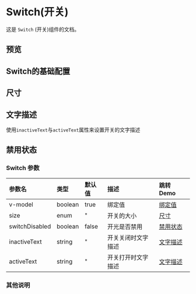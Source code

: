 # Switch(开关)

这是 `Switch` (开关)组件的文档。
## 预览

<preview path="../../demos/switch/switch.vue" title="基本使用" description=" "></preview>


## Switch的基础配置
## 尺寸
<preview path="../../demos/switch/switchLarge.vue" title="尺寸的使用" description=" "></preview>

## 文字描述
使用`inactiveText`与`activeText`属性来设置开关的文字描述
<preview path="../../demos/switch/switchWriting.vue"></preview>
## 禁用状态
<preview path="../../demos/switch/disableSwitch.vue"></preview>




### Switch 参数

| 参数名            | 类型      | 默认值    | 描述        | 跳转 Demo       |
|:---------------|:--------|:-------|:----------|:--------------|
| v-model        | boolean | true   | 绑定值       | [绑定值](#预览)    |
| size           | enum    | "       | 开关的大小     | [尺寸](#尺寸)     |
| switchDisabled | boolean | false  | 开光是否禁用    | [禁用状态](#禁用状态) | 
| inactiveText   | string  | "      | 开关关闭时文字描述 | [文字描述](#文字描述) |
| activeText     | string  | "      | 开关打开时文字描述 | [文字描述](#文字描述) |

                                           

### 其他说明
